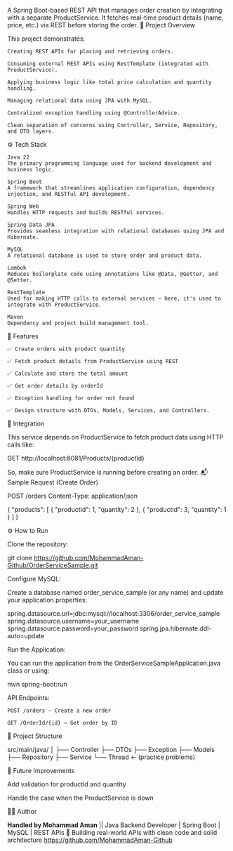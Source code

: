 A Spring Boot-based REST API that manages order creation by integrating with a separate ProductService. It fetches real-time product details (name, price, etc.) via REST before storing the order.
🧩 Project Overview

This project demonstrates:

    Creating REST APIs for placing and retrieving orders.

    Consuming external REST APIs using RestTemplate (integrated with ProductService).

    Applying business logic like total price calculation and quantity handling.

    Managing relational data using JPA with MySQL.

    Centralized exception handling using @ControllerAdvice.

    Clean separation of concerns using Controller, Service, Repository, and DTO layers.
⚙️ Tech Stack

    Java 22
    The primary programming language used for backend development and business logic.

    Spring Boot
    A framework that streamlines application configuration, dependency injection, and RESTful API development.

    Spring Web
    Handles HTTP requests and builds RESTful services.

    Spring Data JPA
    Provides seamless integration with relational databases using JPA and Hibernate.

    MySQL
    A relational database is used to store order and product data.

    Lombok
    Reduces boilerplate code using annotations like @Data, @Getter, and @Setter.

    RestTemplate
    Used for making HTTP calls to external services — here, it's used to integrate with ProductService.

    Maven
    Dependency and project build management tool.
📌 Features

    ✅ Create orders with product quantity

    ✅ Fetch product details from ProductService using REST

    ✅ Calculate and store the total amount

    ✅ Get order details by orderId

    ✅ Exception handling for order not found

    ✅ Design structure with DTOs, Models, Services, and Controllers.

🔗 Integration

This service depends on ProductService to fetch product data using HTTP calls like:

GET http://localhost:8081/Products/{productId}

So, make sure ProductService is running before creating an order.
📬 Sample Request (Create Order)

POST /orders
Content-Type: application/json

{
  "products": [
    { "productId": 1, "quantity": 2 },
    { "productId": 3, "quantity": 1 }
  ]
}

⚙️ How to Run

Clone the repository:

git clone https://github.com/MohammadAman-Github/OrderServiceSample.git

Configure MySQL:

Create a database named order_service_sample (or any name) and update your application.properties:

spring.datasource.url=jdbc:mysql://localhost:3306/order_service_sample
spring.datasource.username=your_username
spring.datasource.password=your_password
spring.jpa.hibernate.ddl-auto=update

Run the Application:

You can run the application from the OrderServiceSampleApplication.java class or using:

mvn spring-boot:run

API Endpoints:

    POST /orders — Create a new order

    GET /OrderId/{id} — Get order by ID

📂 Project Structure

src/main/java/
│
├── Controller
├── DTOs
├── Exception
├── Models
├── Repository
├── Service
└── Thread  ← (practice problems)

🚧 Future Improvements

Add validation for productId and quantity

Handle the case when the ProductService is down

👨‍💻 Author

**Handled by Mohammad Aman** ||
Java Backend Developer | Spring Boot | MySQL | REST APIs
📌 Building real-world APIs with clean code and solid architecture
https://github.com/MohammadAman-Github
